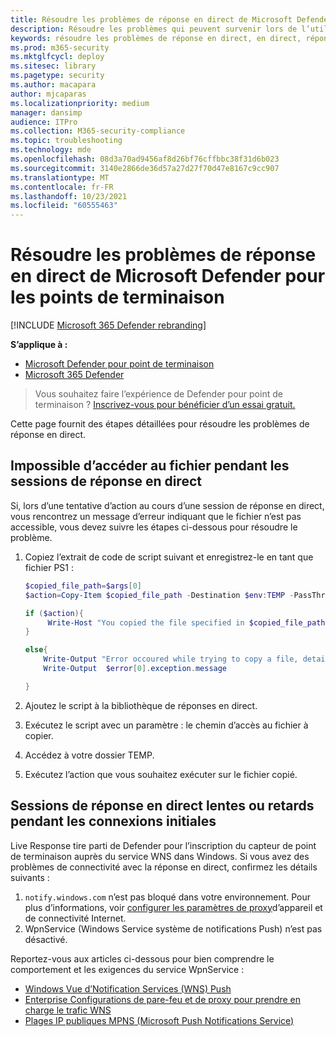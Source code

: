 ```yaml
---
title: Résoudre les problèmes de réponse en direct de Microsoft Defender pour les points de terminaison
description: Résoudre les problèmes qui peuvent survenir lors de l’utilisation d’une réponse en direct dans Microsoft Defender pour le point de terminaison
keywords: résoudre les problèmes de réponse en direct, en direct, réponse, verrouillé, fichier
ms.prod: m365-security
ms.mktglfcycl: deploy
ms.sitesec: library
ms.pagetype: security
ms.author: macapara
author: mjcaparas
ms.localizationpriority: medium
manager: dansimp
audience: ITPro
ms.collection: M365-security-compliance
ms.topic: troubleshooting
ms.technology: mde
ms.openlocfilehash: 08d3a70ad9456af8d26bf76cffbbc38f31d6b023
ms.sourcegitcommit: 3140e2866de36d57a27d27f70d47e8167c9cc907
ms.translationtype: MT
ms.contentlocale: fr-FR
ms.lasthandoff: 10/23/2021
ms.locfileid: "60555463"
---
```

# <a name="troubleshoot-microsoft-defender-for-endpoint-live-response-issues"></a>Résoudre les problèmes de réponse en direct de Microsoft Defender pour les points de terminaison

[!INCLUDE [Microsoft 365 Defender rebranding](../../includes/microsoft-defender.md)]

**S’applique à :**
- [Microsoft Defender pour point de terminaison](https://go.microsoft.com/fwlink/p/?linkid=2154037)
- [Microsoft 365 Defender](https://go.microsoft.com/fwlink/?linkid=2118804)

> Vous souhaitez faire l’expérience de Defender pour point de terminaison ? [Inscrivez-vous pour bénéficier d’un essai gratuit.](https://signup.microsoft.com/create-account/signup?products=7f379fee-c4f9-4278-b0a1-e4c8c2fcdf7e&ru=https://aka.ms/MDEp2OpenTrial?ocid=docs-wdatp-pullalerts-abovefoldlink)

Cette page fournit des étapes détaillées pour résoudre les problèmes de réponse en direct.

## <a name="file-cannot-be-accessed-during-live-response-sessions"></a>Impossible d’accéder au fichier pendant les sessions de réponse en direct

Si, lors d’une tentative d’action au cours d’une session de réponse en direct, vous rencontrez un message d’erreur indiquant que le fichier n’est pas accessible, vous devez suivre les étapes ci-dessous pour résoudre le problème.

1. Copiez l’extrait de code de script suivant et enregistrez-le en tant que fichier PS1 :

    ```powershell
    $copied_file_path=$args[0]
    $action=Copy-Item $copied_file_path -Destination $env:TEMP -PassThru -ErrorAction silentlyContinue

    if ($action){
         Write-Host "You copied the file specified in $copied_file_path to $env:TEMP Succesfully"
    }

    else{
        Write-Output "Error occoured while trying to copy a file, details:"
        Write-Output  $error[0].exception.message

    }
    ```

2. Ajoutez le script à la bibliothèque de réponses en direct.
3. Exécutez le script avec un paramètre : le chemin d’accès au fichier à copier.
4. Accédez à votre dossier TEMP.
5. Exécutez l’action que vous souhaitez exécuter sur le fichier copié.

## <a name="slow-live-response-sessions-or-delays-during-initial-connections"></a>Sessions de réponse en direct lentes ou retards pendant les connexions initiales

Live Response tire parti de Defender pour l’inscription du capteur de point de terminaison auprès du service WNS dans Windows. Si vous avez des problèmes de connectivité avec la réponse en direct, confirmez les détails suivants :

1. `notify.windows.com` n’est pas bloqué dans votre environnement. Pour plus d’informations, voir [configurer les paramètres de proxy](configure-proxy-internet.md#enable-access-to-microsoft-defender-for-endpoint-service-urls-in-the-proxy-server)d’appareil et de connectivité Internet.
2. WpnService (Windows Service système de notifications Push) n’est pas désactivé.

Reportez-vous aux articles ci-dessous pour bien comprendre le comportement et les exigences du service WpnService :

- [Windows Vue d’Notification Services (WNS) Push](/windows/uwp/design/shell/tiles-and-notifications/windows-push-notification-services--wns--overview)
- [Enterprise Configurations de pare-feu et de proxy pour prendre en charge le trafic WNS](/windows/uwp/design/shell/tiles-and-notifications/firewall-allowlist-config)
- [Plages IP publiques MPNS (Microsoft Push Notifications Service)](https://www.microsoft.com/download/details.aspx?id=44535)
